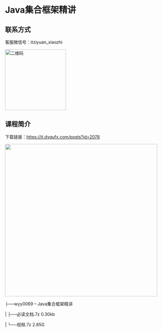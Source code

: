 # Java集合框架精讲

## 联系方式

客服微信号：itziyuan_xiaozhi

<img src="https://ziyuanyun.oss-cn-guangzhou.aliyuncs.com/common/20240614073449/666b82192834a.jpg" width="200" height="200" alt="二维码">

## 课程简介

下载链接：https://it.dyqufx.com/posts?id=2078

<img src="https://ziyuanyun.oss-cn-guangzhou.aliyuncs.com/yun/20240515183644/6644903c11a0d.jpg" width="500" alt="">

  ├──wyy0069 &#8211; Java集合框架精讲

 | ├──必读文档.7z 0.30kb

 | └──视频.7z 2.85G

  